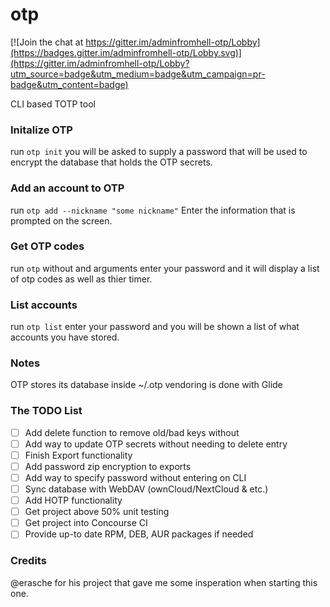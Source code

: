 # otp

[![Join the chat at https://gitter.im/adminfromhell-otp/Lobby](https://badges.gitter.im/adminfromhell-otp/Lobby.svg)](https://gitter.im/adminfromhell-otp/Lobby?utm_source=badge&utm_medium=badge&utm_campaign=pr-badge&utm_content=badge)
<!-- *(Code Health and Pipleine Status at bottem of README)*   -->

CLI based TOTP tool  

### Initalize OTP
run `otp init`
you will be asked to supply a password that will be used to encrypt the database that holds the OTP secrets.

### Add an account to OTP
run `otp add --nickname "some nickname"`
Enter the information that is prompted on the screen.

### Get OTP codes
run `otp` without and arguments
enter your password and it will display a list of otp codes as well as thier timer.

### List accounts
run `otp list`
enter your password and you will be shown a list of what accounts you have stored.

### Notes
OTP stores its database inside ~/.otp
vendoring is done with Glide

### The TODO List
- [ ] Add delete function to remove old/bad keys without
- [ ] Add way to update OTP secrets without needing to delete entry
- [ ] Finish Export functionality
- [ ] Add password zip encryption to exports
- [ ] Add way to specify password without entering on CLI
- [ ] Sync database with WebDAV (ownCloud/NextCloud & etc.)
- [ ] Add HOTP functionality
- [ ] Get project above 50% unit testing
- [ ] Get project into Concourse CI
- [ ] Provide up-to date RPM, DEB, AUR packages if needed

### Credits
@erasche for his project that gave me some insperation when starting this one.













<!-- ---
### Code Insight  
###### Master Branch:  
[![Code Climate](https://codeclimate.com/github/adminfromhell/otp/badges/gpa.svg)](https://codeclimate.com/github/adminfromhell/otp) [![Issue Count](https://codeclimate.com/github/adminfromhell/otp/badges/issue_count.svg)](https://codeclimate.com/github/adminfromhell/otp)  

| Pipleine Job | Status |
|:------------:|:------:|
| Tests | [![Go Tests](https://ci.mythic.tech/api/v1/teams/Mythic%20Tech/pipelines/otp/jobs/test-master/badge)](https://ci.mythic.tech/teams/Mythic%20Tech/pipelines/otp) |
| Build | [![Go Tests](https://ci.mythic.tech/api/v1/teams/Mythic%20Tech/pipelines/otp/jobs/build-master/badge)](https://ci.mythic.tech/teams/Mythic%20Tech/pipelines/otp) ||

###### Develop Branch:  

| Pipleine Job | Status |
|:------------:|:------:|
| Tests | [![Go Tests](https://ci.mythic.tech/api/v1/teams/Mythic%20Tech/pipelines/otp/jobs/test-develop/badge)](https://ci.mythic.tech/teams/Mythic%20Tech/pipelines/otp) |
| Build | [![Go Tests](https://ci.mythic.tech/api/v1/teams/Mythic%20Tech/pipelines/otp/jobs/build-develop/badge)](https://ci.mythic.tech/teams/Mythic%20Tech/pipelines/otp) || -->
